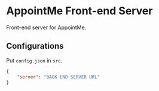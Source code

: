 # AppointMe Front-end Server

Front-end server for AppointMe.

## Configurations

Put `config.json` in `src`.

```json
{
    "server": "BACK END SERVER URL"
}
```
